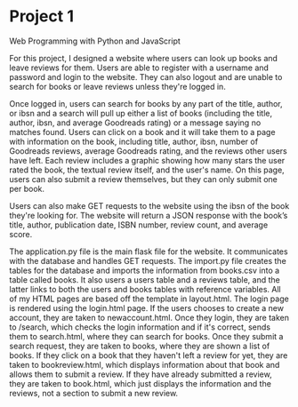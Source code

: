 # Project 1

Web Programming with Python and JavaScript

For this project, I designed a website where users can look up books and leave reviews for them. Users are able to register with a username and password and login to the website. They can also logout and are unable to search for books or leave reviews unless they're logged in.

Once logged in, users can search for books by any part of the title, author, or ibsn and a search will pull up either a list of books (including the title, author, ibsn, and average Goodreads rating) or a message saying no matches found. Users can click on a book and it will take them to a page with information on the book, including title, author, ibsn, number of Goodreads reviews, average Goodreads rating, and the reviews other users have left. Each review includes a graphic showing how many stars the user rated the book, the textual review itself, and the user's name. On this page, users can also submit a review themselves, but they can only submit one per book.

Users can also make GET requests to the website using the ibsn of the book they're looking for. The website will return a JSON response with the book’s title, author, publication date, ISBN number, review count, and average score.

The application.py file is the main flask file for the website. It communicates with the database and handles GET requests. The import.py file creates the tables for the database and imports the information from books.csv into a table called books. It also users a users table and a reviews table, and the latter links to both the users and books tables with reference variables. All of my HTML pages are based off the template in layout.html. The login page is rendered using the login.html page. If the users chooses to create a new account, they are taken to newaccount.html. Once they login, they are taken to /search, which checks the login information and if it's correct, sends them to search.html, where they can search for books. Once they submit a search request, they are taken to books, where they are shown a list of books. If they click on a book that they haven't left a review for yet, they are taken to bookreview.html, which displays information about that book and allows them to submit a review. If they have already submitted a review, they are taken to book.html, which just displays the information and the reviews, not a section to submit a new review.
